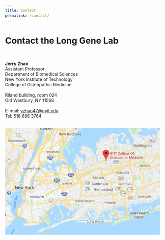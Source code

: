 ```yaml
---
title: Contact
permalink: /contact/
--- 
```


# Contact the Long Gene Lab<br>
 <br>
 
**Jerry Zhao**<br>
Assistant Professor<br>
Department of Biomedical Sciences<br>
New York Institute of Technology<br>
College of Osteopathic Medicine<br>
<br>
Riland building, room 024<br>
Old Westbury, NY 11568<br>
 <br>
E-mail: yzhao47@nyit.edu<br>
Tel: 516 686 3764<br>
 <br>

<img width="800" src="/img/ML_Omics_Lab_googlemap_1.png" data-action="zoom">



